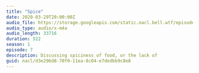 ```yaml
---
title: "Spice"
date: 2020-03-29T20:00:00Z
audio_file: https://storage.googleapis.com/static.nacl.bell.wtf/episodes/7-spice.m4a
audio_type: audio/x-m4a
audio_length: 33716
duration: 522
season: 1
episode: 7
description: Discussing spiciness of food, or the lack of
guid: nacl/d3e296d8-70f0-11ea-8c04-e7dedbb9c8e8
---
```


